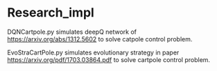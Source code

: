 # Research_impl
DQNCartpole.py simulates deepQ network of https://arxiv.org/abs/1312.5602 to solve catpole control problem.

EvoStraCartPole.py simulates evolutionary strategy in paper https://arxiv.org/pdf/1703.03864.pdf to solve cartpole control problem.


